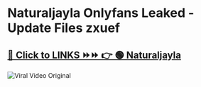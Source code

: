 
 # Naturaljayla Onlyfans Leaked - Update Files zxuef

## <h2><a href="https://clipsfans.com/Naturaljayla&ref=git">🔗 Click to LINKS ⏩⏩ 👉 🟢 Naturaljayla </a></h2>

<a href="https://clipsfans.com/Naturaljayla&ref=git" rel="nofollow" data-target="animated-image.originalLink"><img src="https://i.ibb.co.com/xMMVF88/686577567.gif" alt="Viral Video Original" style="max-width: 100%; display: inline-block;" data-target="animated-image.originalImage"></a>

